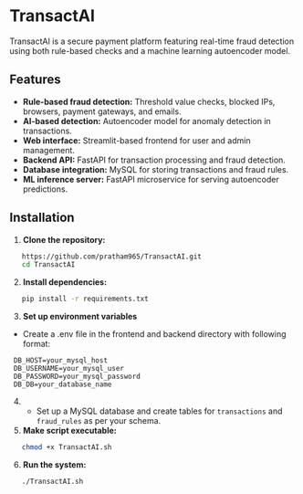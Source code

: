 # TransactAI

TransactAI is a secure payment platform featuring real-time fraud detection using both rule-based checks and a machine learning autoencoder model.

## Features

- **Rule-based fraud detection:** Threshold value checks, blocked IPs, browsers, payment gateways, and emails.
- **AI-based detection:** Autoencoder model for anomaly detection in transactions.
- **Web interface:** Streamlit-based frontend for user and admin management.
- **Backend API:** FastAPI for transaction processing and fraud detection.
- **Database integration:** MySQL for storing transactions and fraud rules.
- **ML inference server:** FastAPI microservice for serving autoencoder predictions.

## Installation

1. **Clone the repository:**
```bash
   https://github.com/pratham965/TransactAI.git
   cd TransactAI
```
2. **Install dependencies:**
```bash
   pip install -r requirements.txt
```
3. **Set up environment variables**
- Create a .env file in the frontend and backend directory with following format:
 ```
  DB_HOST=your_mysql_host
  DB_USERNAME=your_mysql_user
  DB_PASSWORD=your_mysql_password
  DB_DB=your_database_name
```
4. - Set up a MySQL database and create tables for `transactions` and `fraud_rules` as per your schema.
5. **Make script executable:**
```bash
   chmod +x TransactAI.sh
```
6. **Run the system:**
```bash
   ./TransactAI.sh
```
